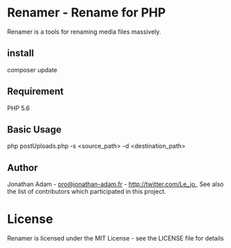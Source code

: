 # Renamer - Rename for PHP

Renamer is a tools for renaming media files massively.

## install 

composer update

## Requirement

PHP 5.6

## Basic Usage

php postUploads.php -s <source_path> -d <destination_path>

## Author

Jonathan Adam - pro@jonathan-adam.fr - http://twitter.com/Le_jo_
See also the list of contributors which participated in this project.

# License

Renamer is licensed under the MIT License - see the LICENSE file for details